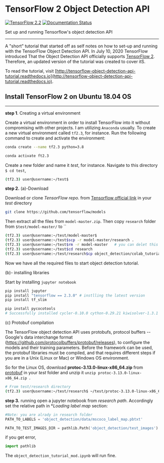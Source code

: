 
# TensorFlow 2 Object Detection API
[![TensorFlow 2.2](https://img.shields.io/badge/TensorFlow-2.2-FF6F00?logo=tensorflow)](https://github.com/tensorflow/tensorflow/releases/tag/v2.2.0) [![Documentation Status](https://readthedocs.org/projects/tensorflow-object-detection-api-tutorial/badge/?version=latest)](http://tensorflow-object-detection-api-tutorial.readthedocs.io/en/latest/?badge=latest)

Set up and running Tensorflow's object detection API

---

A "short" tutorial that started off as self notes on how to set-up and running with the TensorFlow Object Detection API. In July 10, 2020 TensorFlow introduced That the  Object Detection API officially supports [TensorFlow 2](https://blog.tensorflow.org/2020/07/tensorflow-2-meets-object-detection-api.html). Therefore, an updated version of the tutorial was created to cover itS. 

To read the tutorial, visit [http://tensorflow-object-detection-api-tutorial.readthedocs.io](http://tensorflow-object-detection-api-tutorial.readthedocs.io).


## Install TensorFlow 2 on Ubuntu 18.04 OS
---
**step 1**. Creating a virtual environment

Create a virtual environment in order to install TensorFlow into it without compromising with other projects. I am utilizing `Anaconda` usually. To create a new virtual environment called `tf2.3`, for instance. Run the following command to create and activate the environment:

```bash 
conda create --name tf2.3 python=3.8

conda activate ft2.3
```
Create a new folder and name it _test_, for instance. Navigate to this directory `$ cd test`,

```bash
(tf2.3) user@username:~/test$
```

**step 2.** (a)-Download

Download or clone *TensorFlow repo.*  from  [Tensorflow official link](https://github.com/tensorflow/models "TensorFlow") in your _test_ directory 

```bash 
git clone https://github.com/tensorflow/models
```
Then extract all the files from `model-master.zip`. Then copy `research` folder from `$test/model-master/` to ``

```bash 
(tf2.3) user@username:~/test/model-master$
(tf2.3) user@username:~/test$scp -r model-master/research .
(tf2.3) user@username:~/test$rm -r model-master   # you can delet this folder 
(tf2.3) user@username:~/test$cd research 
(tf2.3) user@username:~/test/research$cp object_detection/colab_tutorials/object_detection_tutorial.ipynb . #copy notebook file to research folder 
```

Now we have all the required files to start object detection tutorial. 


(b)- installing libraries

Start by installing `jupyter notebook`

```bash 
pip install jupyter
pip install "tensorflow == 2.3.0" # instlling the latest version
pip install tf_slim

pip install pycocotools
# Successfully installed cycler-0.10.0 cython-0.29.21 kiwisolver-1.3.1 matplotlib-3.3.2 pillow-8.0.1 pycocotools-2.0.2
```

(c) Protobuf compilation

The TensorFlow object detection API uses protobufs, protocol buffers -- Google's data interchange format (https://github.com/protocolbuffers/protobuf/releases), to configure the models and their training parameters. Before the framework can be used, the protobuf libraries must be compiled, and that requires different steps if you are in a Unix (Linux or Mac) or Windows OS environment.

So for the Linux OS, download **protoc-3.13.0-linux-x86_64.zip** from [protobuf](https://github.com/protocolbuffers/protobuf/releases) in your *test* folder and unzip it `unzip protoc-3.13.0-linux-x86_64.zip `. 
```bash
# From test/research directory
(tf2.3) user@username:~/test/research$ ~/test/protoc-3.13.0-linux-x86_64/bin/protoc object_detection/protos/*.proto --python_out=.
```
**step 3.** running
open a jupyter notebook from *research path*. Accordingly set the relative path in **Loading label map* section:

```python 
#Note: you are alrady in research folder
PATH_TO_LABELS = 'object_detection/data/mscoco_label_map.pbtxt'  

PATH_TO_TEST_IMAGES_DIR = pathlib.Path('object_detection/test_images') 
```
if you get error,

```python 
import pathlib
```
The `object_detection_tutorial_mod.ipynb` will run fine.
